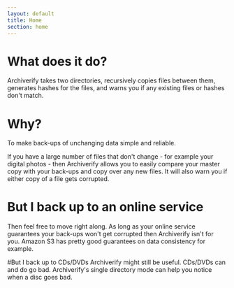 ```yaml
---
layout: default
title: Home
section: home
---
```


# What does it do?
Archiverify takes two directories, recursively copies files between them, generates hashes for the files, and warns you if any existing files or hashes don't match.

# Why?
To make back-ups of unchanging data simple and reliable.

If you have a large number of files that don't change - for example your digital photos - then Archiverify allows you to easily compare your master copy with your back-ups and copy over any new files. It will also warn you if either copy of a file gets corrupted.

# But I back up to an online service
Then feel free to move right along. As long as your online service guarantees your back-ups won't get corrupted then Archiverify isn't for you. Amazon S3 has pretty good guarantees on data consistency for example.

#But I back up to CDs/DVDs
Archiverify might still be useful. CDs/DVDs can and do go bad. Archiverify's single directory mode can help you notice when a disc goes bad.